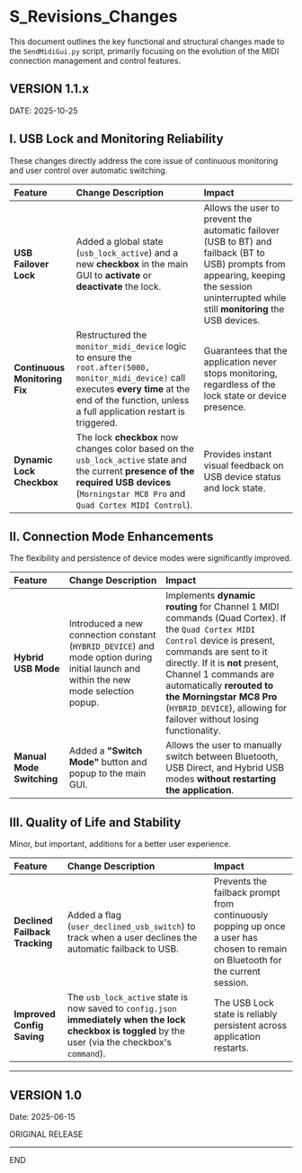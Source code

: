 # S_Revisions_Changes

This document outlines the key functional and structural changes made to the `SendMidiGui.py` script, primarily focusing on the evolution of the MIDI connection management and control features.

## VERSION 1.1.x
DATE: 2025-10-25

## I. USB Lock and Monitoring Reliability

These changes directly address the core issue of continuous monitoring and user control over automatic switching.

| Feature | Change Description | Impact |
| :--- | :--- | :--- |
| **USB Failover Lock** | Added a global state (`usb_lock_active`) and a new **checkbox** in the main GUI to **activate** or **deactivate** the lock. | Allows the user to prevent the automatic failover (USB to BT) and failback (BT to USB) prompts from appearing, keeping the session uninterrupted while still **monitoring** the USB devices. |
| **Continuous Monitoring Fix** | Restructured the `monitor_midi_device` logic to ensure the `root.after(5000, monitor_midi_device)` call executes **every time** at the end of the function, unless a full application restart is triggered. | Guarantees that the application never stops monitoring, regardless of the lock state or device presence. |
| **Dynamic Lock Checkbox** | The lock **checkbox** now changes color based on the `usb_lock_active` state and the current **presence of the required USB devices** (`Morningstar MC8 Pro` and `Quad Cortex MIDI Control`). | Provides instant visual feedback on USB device status and lock state. |

## II. Connection Mode Enhancements

The flexibility and persistence of device modes were significantly improved.

| Feature | Change Description | Impact |
| :--- | :--- | :--- |
| **Hybrid USB Mode** | Introduced a new connection constant (`HYBRID_DEVICE`) and mode option during initial launch and within the new mode selection popup. | Implements **dynamic routing** for Channel 1 MIDI commands (Quad Cortex). If the `Quad Cortex MIDI Control` device is present, commands are sent to it directly. If it is **not** present, Channel 1 commands are automatically **rerouted to the Morningstar MC8 Pro** (`HYBRID_DEVICE`), allowing for failover without losing functionality. |
| **Manual Mode Switching** | Added a **"Switch Mode"** button and popup to the main GUI. | Allows the user to manually switch between Bluetooth, USB Direct, and Hybrid USB modes **without restarting the application**. |

## III. Quality of Life and Stability

Minor, but important, additions for a better user experience.

| Feature | Change Description | Impact |
| :--- | :--- | :--- |
| **Declined Failback Tracking** | Added a flag (`user_declined_usb_switch`) to track when a user declines the automatic failback to USB. | Prevents the failback prompt from continuously popping up once a user has chosen to remain on Bluetooth for the current session. |
| **Improved Config Saving** | The `usb_lock_active` state is now saved to `config.json` **immediately when the lock checkbox is toggled** by the user (via the checkbox's `command`). | The USB Lock state is reliably persistent across application restarts. |

---

## VERSION 1.0
Date: 2025-06-15

ORIGINAL RELEASE

---

END
